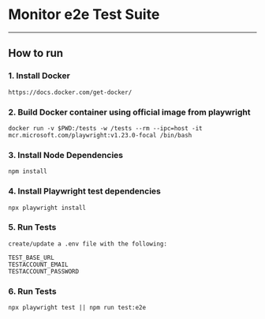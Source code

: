 # Monitor e2e Test Suite

---

## How to run

### 1. Install Docker

```
https://docs.docker.com/get-docker/
```

### 2. Build Docker container using official image from playwright

```
docker run -v $PWD:/tests -w /tests --rm --ipc=host -it mcr.microsoft.com/playwright:v1.23.0-focal /bin/bash
```

### 3. Install Node Dependencies

```
npm install
```

### 4. Install Playwright test dependencies

```
npx playwright install
```

### 5. Run Tests

```
create/update a .env file with the following:

TEST_BASE_URL
TESTACCOUNT_EMAIL
TESTACCOUNT_PASSWORD
```

### 6. Run Tests

```
npx playwright test || npm run test:e2e
```
